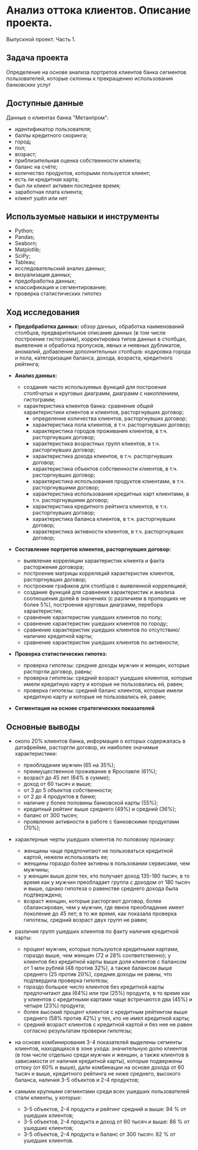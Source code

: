 # Анализ оттока клиентов. Описание проекта.
Выпускной проект. Часть 1.

## Задача проекта

Определение на основе анализа портретов клиентов банка сегментов пользователей, которые склонны к прекращению использования банковских услуг

## Доступные данные 

Данные о клиентах банка "Метанпром":

- идентификатор пользователя;
- баллы кредитного скоринга;
- город;
- пол;
- возраст;
- приблизительная оценка собственности клиента;
-  баланс на счёте;
- количество продуктов, которыми пользуется клиент;
- есть ли кредитная карта;
- был ли клиент активен последнее время;
- заработная плата клиента;
- клиент ушёл или нет

## Используемые навыки и инструменты

- Python; 
- Pandas; 
- Seaborn;
- Matplotlib;
- SciPy;
- Tableau; 
- исследовательский анализ данных;
- визуализация данных;
- предобработка данных;
- классификация и сегментирование;
- проверка статистических гипотез

## Ход исследования
- **Предобработка данных:** обзор данных, обработка наименований столбцов, предварительное описание данных (в том числе построение гистограмм), корректировка типов данных в столбцах, выявление и обработка пропусков, явных и неявных дубликатов, аномалий, добавление дополнительных столбцов: кодировка города и пола, категоризация баланса, дохода, возраста, кредитного рейтинга;
- **Анализ данных:**
  - создание часто используемых функций для построения столбчатых и круговых диаграмм, диаграмм с накоплением, гистограмм;
  - характеристика клиентов банка: сравнение общей характеристики клиентов и клиентов, расторгнувших договор;
    - определение количества клиентов, расторгнувших договор;
    - характеристика пола клиентов, в т.ч. расторгнувших договор;
    - характеристика городов проживания клиентов, в т.ч. расторгнувших договор;
    - характеристика возрастных групп клиентов, в т.ч. расторгнувших договор;
    - характеристика дохода клиентов, в т.ч. расторгнувших договор;
    - характеристика объектов собственности клиентов, в т.ч. расторгнувших договор;
    - характеристика использования продуктов клиентами, в т.ч. расторгнувшими договор;
    - характеристика использования кредитных карт клиентами, в т.ч. расторгнувшими договор;
    - характеристика кредитного рейтинга клиентов, в т.ч. расторгнувших договор;
    - характеристика баланса клиентов, в т.ч. расторгнувших договор;
    - характеристика активности клиентов, в т.ч. расторгнувших договор;
- **Составление портретов клиентов, расторгнувших договор:**
  - выявление корреляции характеристик клиента и факта расторжения договора;
  - построение матрицы корреляций характеристик клиентов, расторгнувших договор;
  - построение графиков для столбцов с выявленной корреляцией;
  - создание функций для сравнения характеристик и анализа соотношения долей в значениях (с различием в пропорциях не более 5%), построения круговых диаграмм, перебора характеристик;
  - сравнение характеристик ушедших клиентов по полу;
  - сравнение характеристик ушедших клиентов по городу;
  - сравнение характеристик ушедших клиентов по отсутствию/наличию кредитной карты;
  - сравнение характеристик ушедших клиентов по активности;
- **Проверка статистических гипотез:**
  - проверка гипотезы: средние доходы мужчин и женщин, которые расторгли договор, равны;
  - проверка гипотезы: средний возраст ушедших клиентов, которые имели кредитную карту и которые не пользовались ей, равен;
  - проверка гипотезы: средний баланс клиентов, которые имели кредитную карту и которые не пользовались ей, равен;

- **Сегментация на основе стратегических показателей**


## Основные выводы

- около 20% клиентов банка, информация о которых содержалась в датафрейме, расторгли договор, их наиболее значимые характеристики:
  - преобладание мужчин (65 на 35%);
  - преимущественное проживание в Ярославле (61%);
  - возраст до 45 лет (64% в сумме);
  - доход от 60 тысяч и выше;
  - от 3 до 5 объектов собственности;
  - от 2 до 4 продуктов в банке;
  - наличие у более половины банковской карты (55%);
  - кредитный рейтинг выше среднего (49%) и средний (36%);
  - баланс от 300 тысяч;
  - проявление активности в работе с банковскими продуктами (70%);

- характерные черты ушедших клиентов по половому признаку:
  - женщины чаще предпочитают не пользоваться кредитной картой, нежели использовать ее;
  - женщины гораздо более активны в пользовании сервисами, чем мужчины;
  - у женщин выше доля тех, кто получает доход 135-180 тысяч, в то время как у мужчин преобладает группа с доходом от 180 тысяч и выше, однако гипотеза о равенстве среднего дохода была подтверждена;
  - возраст женщин, которые расторгают договор, более сбалансирован, чем у мужчин, где явное преобладание имеет поколение до 45 лет; в то же время, как показала проверка гипотезы, средний возраст двух групп не равен;
 
- различия групп ушедших клиентов по факту наличия кредитной карты:
  - процент мужчин, которые пользуются кредитными картами, гораздо выше, чем женщин (72 и 28% соответственно);
у клиентов без кредитной карты выше доля клиентов с балансом от 1 млн рублей (48 против 32%), а также балансом выше среднего (25 против 20%), средние доходы не равны, что подтвердила проверка гипотезы;
  - гораздо большее число клиентов без кредитной карты предпочитают два (64%) или три (25%) продукта, в то время как у клиентов с кредитными картами чаще встречаются два (45%) и четыре (23%) продукта;
  - более высокий процент клиентов с кредитным рейтингом выше среднего (58% против 42%) у тех, кто не имел кредитной карты;
  - средний возраст клиентов с кредитной картой и без нее не равен согласно результатам проверки гипотезы;

- на основе комбинирования 3-4 показателей выделены сегменты клиентов, находящихся в зоне ухода: значительную долю клиентов (в том числе отдельно среди мужчин и женщин, а также клиентов в зависимости от наличия кредитной карты), которые подвержены оттоку (от 60% и выше), дали комбинации на основе дохода от 60 тысяч и выше, кредитного рейтинга не ниже среднего, высокого баланса, наличия 3-5 объектов и 2-4 продуктов;
- cамыми крупными сегментами среди всех ушедших пользователей стали клиенты, у которых:
  - 3-5 объектов, 2-4 продукта и рейтинг средний и выше: 94 % от ушедших клиентов;
  - 3-5 объектов, 2-4 продукта и доход от 60 тысяч и выше: 86 % от ушедших клиентов;
  - 3-5 объектов, 2-4 продукта и баланс от 300 тысяч: 82 % от ушедших клиентов.
